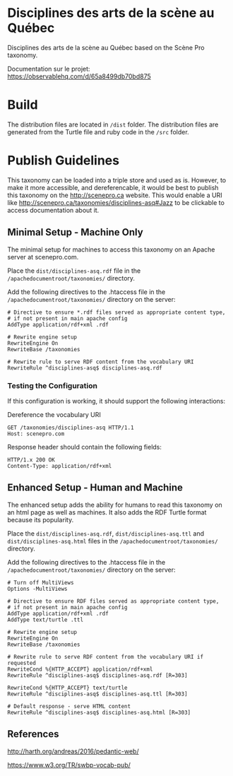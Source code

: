 # Disciplines des arts de la scène au Québec
Disciplines des arts de la scène au Québec based on the Scène Pro taxonomy.

Documentation sur le projet:
https://observablehq.com/d/65a8499db70bd875


# Build
The distribution files are located in `/dist` folder. The distribution files are generated from the Turtle file and ruby code in the `/src` folder.

# Publish Guidelines
This taxonomy can be loaded into a triple store and used as is. However, to make it more accessible, and dereferencable, it would be best to publish this taxonomy on the http://scenepro.ca website. This would enable a URI like http://scenepro.ca/taxonomies/disciplines-asq#Jazz to be clickable to access documentation about it.


## Minimal Setup - Machine Only

The minimal setup for machines to access this taxonomy on an Apache server at scenepro.com.

Place the `dist/disciplines-asq.rdf` file in the `/apachedocumentroot/taxonomies/` directory.

Add the following directives to the .htaccess file in the `/apachedocumentroot/taxonomies/` directory on the server:

```
# Directive to ensure *.rdf files served as appropriate content type,
# if not present in main apache config
AddType application/rdf+xml .rdf

# Rewrite engine setup
RewriteEngine On
RewriteBase /taxonomies

# Rewrite rule to serve RDF content from the vocabulary URI
RewriteRule ^disciplines-asq$ disciplines-asq.rdf
```

### Testing the Configuration

If this configuration is working, it should support the following interactions:

Dereference the vocabulary URI

```
GET /taxonomies/disciplines-asq HTTP/1.1
Host: scenepro.com
```
Response header should contain the following fields:
```
HTTP/1.x 200 OK
Content-Type: application/rdf+xml
```

## Enhanced Setup - Human and Machine

The enhanced setup adds the ability for humans to read this taxonomy on an html page as well as machines. It also adds the RDF Turtle format because its popularity.

Place the `dist/disciplines-asq.rdf`, `dist/disciplines-asq.ttl` and `dist/disciplines-asq.html` files in the `/apachedocumentroot/taxonomies/` directory.

Add the following directives to the .htaccess file in the `/apachedocumentroot/taxonomies/` directory on the server:

```
# Turn off MultiViews
Options -MultiViews

# Directive to ensure RDF files served as appropriate content type,
# if not present in main apache config
AddType application/rdf+xml .rdf
AddType text/turtle .ttl

# Rewrite engine setup
RewriteEngine On
RewriteBase /taxonomies

# Rewrite rule to serve RDF content from the vocabulary URI if requested
RewriteCond %{HTTP_ACCEPT} application/rdf+xml
RewriteRule ^disciplines-asq$ disciplines-asq.rdf [R=303]

RewriteCond %{HTTP_ACCEPT} text/turtle
RewriteRule ^disciplines-asq$ disciplines-asq.ttl [R=303]

# Default response - serve HTML content
RewriteRule ^disciplines-asq$ disciplines-asq.html [R=303]
```


## References

http://harth.org/andreas/2016/pedantic-web/

https://www.w3.org/TR/swbp-vocab-pub/
